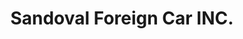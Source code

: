 ---
title: "Sandoval Foreign Car INC."
url: /milford/sandoval-foreign-car-inc/
shop: Autowerkstatt
---